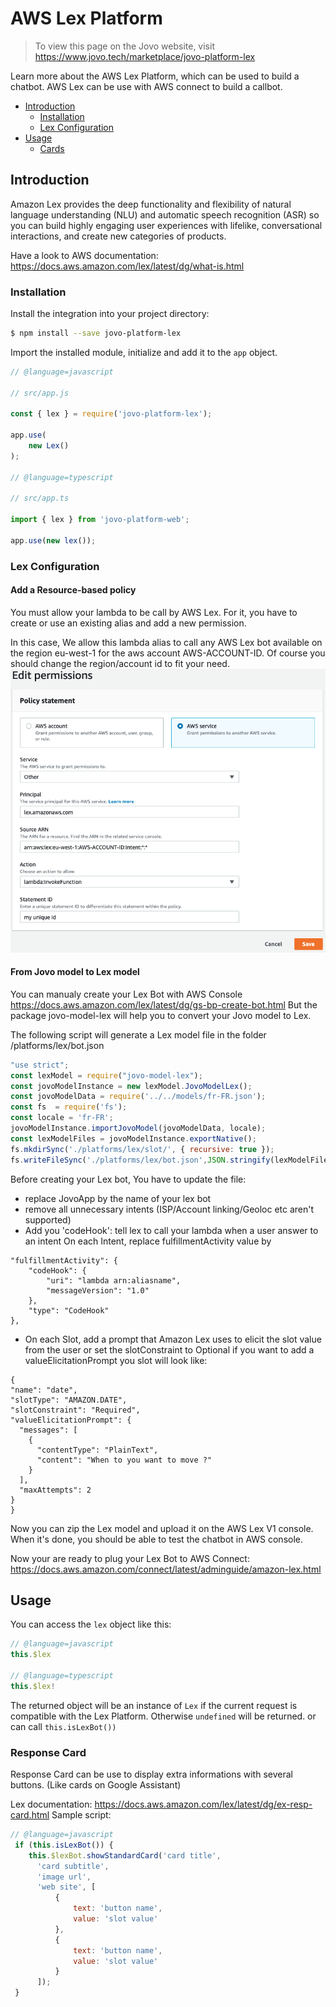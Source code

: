 # AWS Lex Platform

> To view this page on the Jovo website, visit https://www.jovo.tech/marketplace/jovo-platform-lex

Learn more about the AWS Lex Platform, which can be used to build a chatbot.
AWS Lex can be use with AWS connect to build a callbot.

* [Introduction](#introduction)
   * [Installation](#installation)
   * [Lex Configuration](#lex-configuration)
* [Usage](#usage)
   * [Cards](#cards)

## Introduction

Amazon Lex provides the deep functionality and flexibility of natural language understanding (NLU) and automatic speech recognition (ASR) so you can build highly engaging user experiences with lifelike, conversational interactions, and create new categories of products.

Have a look to AWS documentation:  https://docs.aws.amazon.com/lex/latest/dg/what-is.html


### Installation

Install the integration into your project directory:

```sh
$ npm install --save jovo-platform-lex
```

Import the installed module, initialize and add it to the `app` object.

```javascript
// @language=javascript

// src/app.js

const { lex } = require('jovo-platform-lex');

app.use(
    new Lex()
);

// @language=typescript

// src/app.ts

import { lex } from 'jovo-platform-web';

app.use(new lex());
```
### Lex Configuration

#### Add a Resource-based policy 
You must allow your lambda to be call by AWS Lex. For it, you have to create or use an existing alias and add a new permission.

In this case, We allow this lambda alias to call any AWS Lex bot available on the region eu-west-1 for the aws account AWS-ACCOUNT-ID.
Of course you should change the region/account id to fit your need.
![permission](img/permission.png?raw=true "Resource-based policy ")


#### From Jovo model to Lex model 
You can manualy create your Lex Bot with AWS Console https://docs.aws.amazon.com/lex/latest/dg/gs-bp-create-bot.html
But the package jovo-model-lex will help you to convert your Jovo model to Lex.  

The following script will generate a Lex model file in the folder /platforms/lex/bot.json
```javascript
"use strict";
const lexModel = require("jovo-model-lex");
const jovoModelInstance = new lexModel.JovoModelLex();
const jovoModelData = require('../../models/fr-FR.json');
const fs  = require('fs');
const locale = 'fr-FR';
jovoModelInstance.importJovoModel(jovoModelData, locale);
const lexModelFiles = jovoModelInstance.exportNative();
fs.mkdirSync('./platforms/lex/slot/', { recursive: true });
fs.writeFileSync('./platforms/lex/bot.json',JSON.stringify(lexModelFiles[0].content));
```

Before creating your Lex bot, You have to update the file:

* replace JovoApp by the name of your lex bot
* remove all unnecessary intents (ISP/Account linking/Geoloc etc aren't supported)
* Add you 'codeHook': tell lex to call your lambda when a user answer to an intent
On each Intent, replace fulfillmentActivity value by 
```
"fulfillmentActivity": {
    "codeHook": {
        "uri": "lambda arn:aliasname",
        "messageVersion": "1.0"
    },
    "type": "CodeHook"
},
```
    
* On each Slot, add a prompt that Amazon Lex uses to elicit the slot value from the user or set the slotConstraint to Optional
if you want to add a valueElicitationPrompt you slot will look like:
 ```
 {
 "name": "date",
 "slotType": "AMAZON.DATE",
 "slotConstraint": "Required",
 "valueElicitationPrompt": {
   "messages": [
     {
       "contentType": "PlainText",
       "content": "When to you want to move ?"
     }
   ],
   "maxAttempts": 2
 }
}
```

Now you can zip the Lex model and upload it on the AWS Lex V1 console.
When it's done, you should be able to test the chatbot in AWS console.     

Now your are ready to plug your Lex Bot to AWS Connect: https://docs.aws.amazon.com/connect/latest/adminguide/amazon-lex.html

## Usage

You can access the `lex` object like this:

```javascript
// @language=javascript
this.$lex

// @language=typescript
this.$lex!
```

The returned object will be an instance of `Lex` if the current request is compatible with the Lex Platform. Otherwise `undefined` will be returned.
or can call `this.isLexBot())` 


### Response Card
Response Card can be use to display extra informations with several buttons. (Like cards on Google Assistant)

Lex documentation: https://docs.aws.amazon.com/lex/latest/dg/ex-resp-card.html
Sample script:
```javascript
// @language=javascript
 if (this.isLexBot()) {
    this.$lexBot.showStandardCard('card title',
      'card subtitle',
      'image url',
      'web site', [
          {
              text: 'button name',
              value: 'slot value'
          },
          {
              text: 'button name',
              value: 'slot value'
          }
      ]);
 }  
```
